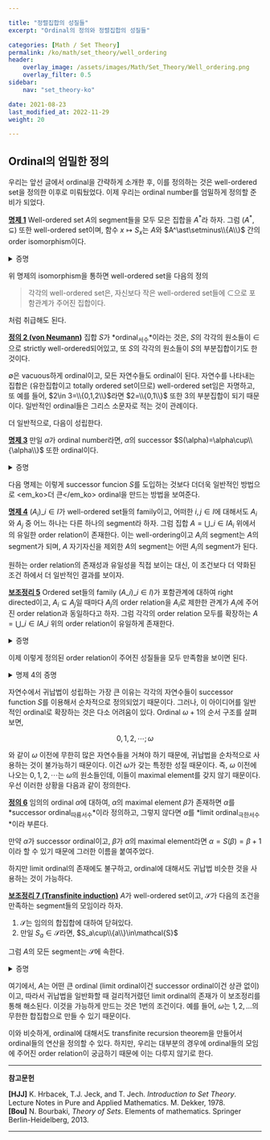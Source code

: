 ```yaml
---

title: "정렬집합의 성질들"
excerpt: "Ordinal의 정의와 정렬집합의 성질들"

categories: [Math / Set Theory]
permalink: /ko/math/set_theory/well_ordering
header:
    overlay_image: /assets/images/Math/Set_Theory/Well_ordering.png
    overlay_filter: 0.5
sidebar: 
    nav: "set_theory-ko"

date: 2021-08-23
last_modified_at: 2022-11-29
weight: 20

---
```


## Ordinal의 엄밀한 정의

우리는 앞선 글에서 ordinal을 간략하게 소개한 후, 이를 정의하는 것은 well-ordered set을 정의한 이후로 미뤄뒀었다. 이제 우리는 ordinal number를 엄밀하게 정의할 준비가 되었다. 

<div class="proposition" markdown="1">

<ins id="prop1">**명제 1**</ins> Well-ordered set $A$의 segment들을 모두 모은 집합을 $A^\ast$라 하자. 그럼 $(A^\ast,\subseteq)$ 또한 well-ordered set이며, 함수 $x\mapsto S_x$는 $A$와 $A^\ast\setminus\\{A\\}$ 간의 order isomorphism이다.

</div>
<details class="proof" markdown="1">
<summary>증명</summary>

[§유향집합, ⁋명제 6](/ko/math/set_theory/directed_set#prop16)을 사용한다. $S$가 순증가이고 $s(A)=A^\ast\setminus\\{A\\}$임을 보이자. 

$s$가 증가함수인 것은 자명하다. 만약 $x\leq y$이고 $a\in S_x$라면, $a < x\leq y$이므로 $a\in S_y$이기 때문이다. 또, 이 포함관계는 strict한데, 만약 $x < y$라면, $x\not< x$이고 $x < y$이므로 $x\not\in S_x$지만 $x\in S_y$이기 때문이다. 따라서 함수 $s$는 $A$와 그 image 사이의 isomorphism이다. 따라서 [§서수와 정렬집합, ⁋명제 5](/ko/math/set_theory/ordinals#prop5)에 의해 $s(A)=A^\ast\setminus\\{A\\}$이다.

마지막으로 $A^\ast$가 well-ordered임을 보이자. $s(A)$가 well-ordered이므로, $s(A)=A^\ast\setminus\\{A\\}$에 최대원소 $A$를 추가하면 ([§순서집합의 원소들, ⁋명제 4](/ko/math/set_theory/elements_in_ordered_set#prop4)) $A^\ast$를 얻고, 이렇게 얻어진 집합은 다시 well-ordered이다. 

</details>

위 명제의 isomorphism을 통하면 well-ordered set을 다음의 정의

> 각각의 well-ordered set은, 자신보다 작은 well-ordered set들에 $\subset$으로 포함관계가 주어진 집합이다.

처럼 취급해도 된다. 

<div class="definition" markdown="1">

<ins id="def2">**정의 2 (von Neumann)**</ins> 집합 $S$가 *ordinal<sub>서수</sub>*이라는 것은, $S$의 각각의 원소들이 $\in$으로 strictly well-ordered되어있고, 또 $S$의 각각의 원소들이 $S$의 부분집합이기도 한 것이다. 

</div>

$\emptyset$은 vacuous하게 ordinal이고, 모든 자연수들도 ordinal이 된다. 자연수를 나타내는 집합은 (유한집합이고 totally ordered set이므로) well-ordered set임은 자명하고, 또 예를 들어, $2\in 3=\\{0,1,2\\}$라면 $2=\\{0,1\\}$ 또한 $3$의 부분집합이 되기 때문이다. 일반적인 ordinal들은 그리스 소문자로 적는 것이 관례이다. 

더 일반적으로, 다음이 성립한다.

<div class="proposition" markdown="1">

<ins id="prop3">**명제 3**</ins> 만일 $\alpha$가 ordinal number라면, $\alpha$의 successor $S(\alpha)=\alpha\cup\\{\alpha\\}$ 또한 ordinal이다.

</div>
<details class="proof" markdown="1">
<summary>증명</summary>

우선, $S(\alpha)=\alpha\cup\\{\alpha\\}$의 모든 원소는 $S(\alpha)$의 부분집합이다. 집합 $\alpha$에 들어있던 원소들은 $\alpha$를 포함하는 집합인 $S(\alpha)$에도 들어있을 것이고, 우리가 새로 추가한 <em_ko>원소</em_ko> $\alpha$는 정의에 의해 $S(\alpha)$의 부분집합이기도 하다.   

</details>

다음 명제는 이렇게 successor funcion $S$를 도입하는 것보다 더더욱 일반적인 방법으로 <em_ko>더 큰</em_ko> ordinal을 만드는 방법을 보여준다. 

<div class="proposition" markdown="1">

<ins id="prop4">**명제 4**</ins> $(A_i)\_{i\in I}$가 well-ordered set들의 family이고, 어떠한 $i,j\in I$에 대해서도 $A_i$와 $A_j$ 중 어느 하나는 다른 하나의 segment라 하자. 그럼 집합 $A=\bigcup\_{i\in I}A_i$ 위에서의 유일한 order relation이 존재한다. 이는 well-ordering이고 $A_i$의 segment는 $A$의 segment가 되며, $A$ 자기자신을 제외한 $A$의 segment는 어떤 $A_i$의 segment가 된다.

</div>

원하는 order relation의 존재성과 유일성을 직접 보이는 대신, 이 조건보다 더 약화된 조건 하에서 더 일반적인 결과를 보이자.

<div class="proposition" markdown="1">

<ins id="lem5">**보조정리 5**</ins> Ordered set들의 family $(A\_i)\_{i\in I})$가 포함관계에 대하여 right directed이고, $A_i\subseteq A_j$일 때마다 <phrase>$A_j$의 order relation을 $A_i$로 제한한 관계</phrase>가 $A_i$에 주어진 order relation과 동일하다고 하자. 그럼 각각의 order relation 모두를 확장하는 $A=\bigcup\_{i\in I} A\_i$ 위의 order relation이 유일하게 존재한다.

</div>
<details class="proof" markdown="1">
<summary>증명</summary>

각각의 $A\_i$에 대하여, $R\_i$가 order relation이라 하자. 만약 각각의 order relation을 확장하는 $A$ 위의 ordering $R$이 존재한다면, $R\_i\subseteq R$이다. 반대로 만일 $(x,y)\in R$라면 $x$와 $y$를 포함하는 $A_i,A_j$가 존재하므로, 어떤 $A_k$가 존재하여 $x$와 $y$를 동시에 포함한다. 한편 $(x,y)\in R\_k$이므로 $(x,y)\in\bigcup\_{i\in I}R\_i$이다. 따라서 만일 그러한 관계가 존재한다면 이는 유일하며 반드시 $\bigcup\_{i\in I}R\_i$가 되어야 한다.

따라서 $R=\bigcup\_{\alpha\in A}R\_\alpha$가 실제로 이 조건들을 만족함을 보이면 된다. 우선 정의에 의해 $R$이 모든 $R\_i$를 확장하는 것은 자명하므로, $R$가 order relation임을 보이자. 임의의 $x\in A$에 대하여, 만일 $x\in X\_i$라면 $(x,x)\in R\_i\subseteq R$가 되므로 $(x,x)\in R$이다.  비슷하게 만일 $(x,y)\in R$라면, 어떤 $X\_k$가 존재하여 $x$와 $y$를 동시에 포함하며, 이 집합에서의 order relation들의 조건에 의해 $(y,x)\in R\_k\subseteq R$이다. Transitivity을 보이기 위해서는, $(x,y)\in R$과 $(y,z)\in R$을 가정한 후, $x$, $y$, $z$를 모두 포함하는 집합 $X\_l$를 찾아서, $(x,z)\in R\_l$로 결론을 내리면 된다.

</details>

이제 이렇게 정의된 order relation이 주어진 성질들을 모두 만족함을 보이면 된다.

<details class="proof--alone" markdown="1">
<summary>명제 4의 증명</summary>

우선 모든 $A_i$와 이들의 segment들이 $A$의 segment가 됨을 보이자. 임의의 $A_i$와 $x\in A_i$에 대하여, 어떠한 $y\in A$가 주어졌다고 하자. 그럼 어떤 $A_j$가 존재하여 $y\in A_j$이다. 이제 $y\leq x$라 하자. 가정에 의해 $A_i$가 $A_j$의 segment이거나 $A_j$가 $A_i$의 segment이다. 만일 $A_i$가 $A_j$의 segment라면, $A_j$의 원소로서 $y\leq x$는 $y\in A_i$이다. 만약 반대로 $A_j$가 $A_i$의 segment였다면, $A_j\subseteq A_i$이고, 특히 $y\in A_i$이다. 어떤 경우이건 $y\in A_i$이고, 따라서 $A_i$는 $A$의 segment이다. $A_i$의 segment들도 비슷하게 $A$의 segment임을 보일 수 있다.

이제 $A$가 well-ordered임을 보이자. $X$가 $A$의 임의의 부분집합이라 하자. 그럼 어떤 $A_i$가 존재하여 $X\cap A_i\neq\emptyset$이다. Well-ordered set $A_i$의 부분집합으로서, $A_i\cap X$의 least element가 존재한다. 이를 $a$라 하자. 이제 $a$가 $X$의 least element임을 보일 것이다. 임의의 $x\in X$에 대하여, $x\in A_j$인 $A_j$가 존재하며, 이는 $A_i$의  segment이거나 $A_i$를 segment로 포함한다. 만일 $A_j$가 $A_i$의 segment라면, $x\in A_i$이고, 따라서 $x\in A_i\cap X$이고 $a\leq x$이다 (minimality of $a$). 반대로 $A_i$가 $A_j$의 segment라면, $x&lt;a$는 불가능하다. 그렇게 된다면 $x\in A_i$이므로 $a$의 minimality에 모순이기 때문이다. 어떠한 경우든, 임의의 $x\in X$에 대하여 $a\leq x$이므로 $a$는 $X$의 least element이다.

마지막으로, 임의의 segment $S$는 $(-\infty, x)$의 꼴이므로, $x\in A_i$이도록 $A_i$를 잡으면 $(-\infty, x)$는 $A_i$의 segment가 된다.

</details>

자연수에서 귀납법이 성립하는 가장 큰 이유는 각각의 자연수들이 successor function $S$를 이용해서 순차적으로 정의되었기 때문이다. 그러나, 이 아이디어를 일반적인 ordinal로 확장하는 것은 다소 어려움이 있다. Ordinal $\omega+1$의 순서 구조를 살펴보면,

$$0,1,2,\cdots; \omega$$

와 같이 $\omega$ 이전에 무한히 많은 자연수들을 거쳐야 하기 때문에, 귀납법을 순차적으로 사용하는 것이 불가능하기 때문이다. 이건 $\omega$가 갖는 특정한 성질 때문이다. 즉, $\omega$ 이전에 나오는 $0,1,2,\cdots$는 $\omega$의 원소들인데, 이들이 maximal element를 갖지 않기 때문이다. 우선 이러한 상황을 다음과 같이 정의한다.

<div class="definition" markdown="1">

<ins id="def6">**정의 6**</ins> 임의의 ordinal $\alpha$에 대하여, $\alpha$의 maximal element $\beta$가 존재하면 $\alpha$를 *successor ordinal<sub>따름서수</sub>*이라 정의하고, 그렇지 않다면 $\alpha$를 *limit ordinal<sub>극한서수</sub>*이라 부른다.

</div>

만약 $\alpha$가 successor ordinal이고, $\beta$가 $\alpha$의 maximal element라면 $\alpha=S(\beta)=\beta+1$이라 할 수 있기 때문에 그러한 이름을 붙여주었다.  

하지만 limit ordinal의 존재에도 불구하고, ordinal에 대해서도 귀납법 비슷한 것을 사용하는 것이 가능하다. 

<div class="proposition" markdown="1">

<ins id="lem7">**보조정리 7 (Transfinite induction)**</ins> $A$가 well-ordered set이고, $\mathcal{S}$가 다음의 조건을 만족하는 segment들의 모임이라 하자.

1. $\mathcal{S}$는 임의의 합집합에 대하여 닫혀있다.
2. 만일 $S_a\in\mathcal{S}$라면, $S_a\cup\\{a\\}\in\mathcal{S}$

그럼 $A$의 모든 segment는 $\mathcal{S}$에 속한다.

</div>

<details class="proof" markdown="1">
<summary>증명</summary>

결론을 부정하여 모순을 찾자. $\mathcal{S}\subseteq A^\ast$이므로, $A^\ast\setminus\mathcal{S}$의 least element $S$가 존재한다. 만일 $S$가 greatest element를 갖지 않는다면, $S=\bigcup\_{x\in S}S_x$인데, 최소성에 의해 각각의 $S_x$는 $\mathcal{S}$의 원소이고, 1에 의해, $S\in\mathcal{S}$이다. 만일 $S$가 greatest element $a$를 갖는다면, $S=S_a\cup\\{a\\}$인데, 다시 최소성에 의해 $S_a\in\mathcal{S}$이다. 이제 (ii)에 의해 $S=S_a\cup\\{a\\}\in\mathcal{S}$여야 한다. 이는 모순이므로 $A^\ast\setminus\mathcal{S}$의 least element는 존재하지 않고, 따라서 $\mathcal{S}=A^\ast$이다.
</details>

여기에서, $A$는 어떤 큰 ordinal (limit ordinal이건 successor ordinal이건 상관 없이)이고, 따라서 귀납법을 일반화할 때 걸리적거렸던 limit ordinal의 존재가 이 보조정리를 통해 해소된다. 이것을 가능하게 만드는 것은 1번의 조건이다. 예를 들어, $\omega$는 $1,2,\ldots$의 무한한 합집합으로 만들 수 있기 때문이다.

이와 비슷하게, ordinal에 대해서도 transfinite recursion theorem을 만들어서 ordinal들의 연산을 정의할 수 있다. 하지만, 우리는 대부분의 경우에 ordinal들의 모임에 주어진 order relation이 궁금하기 때문에 이는 다루지 않기로 한다.

---
**참고문헌** 

**[HJJ]** K. Hrbacek, T.J. Jeck, and T. Jech. <i>Introduction to Set Theory</i>. Lecture Notes in Pure and Applied Mathematics. M. Dekker, 1978.  
**[Bou]** N. Bourbaki, <i>Theory of Sets</i>. Elements of mathematics. Springer Berlin-Heidelberg, 2013.

---



